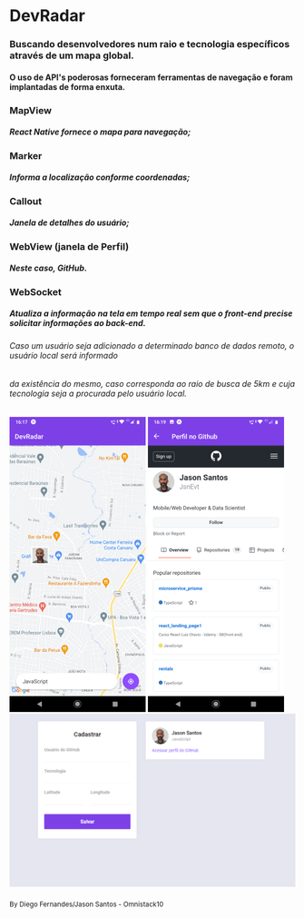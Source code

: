 # DevRadar
### Buscando desenvolvedores num raio e tecnologia específicos através de um mapa global. 

#### O uso de API's poderosas forneceram ferramentas de navegação e foram implantadas de forma enxuta.


### MapView 
##### React Native fornece o mapa para navegação;
### Marker 
##### Informa a localização conforme coordenadas;
### Callout
##### Janela de detalhes do usuário; 
### WebView (janela de Perfil)
##### Neste caso, GitHub.

### WebSocket
##### Atualiza a informação na tela em tempo real sem que o front-end precise solicitar informações ao back-end.
###### Caso um usuário seja adicionado a determinado banco de dados remoto, o usuário local será informado
###### da existência do mesmo, caso corresponda ao raio de busca de 5km e cuja tecnologia seja a procurada pelo usuário local.


![mapa_mobile](https://github.com/JsnEvt/DevRadar/blob/main/img/mapa240x520.png) ![perfil_mobile](https://github.com/JsnEvt/DevRadar/blob/main/img/perfil240x520.png) ![web](https://github.com/JsnEvt/DevRadar/blob/main/img/web520x815.png)

<sub> By Diego Fernandes/Jason Santos - Omnistack10 </sub>
